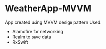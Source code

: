 # WeatherApp-MVVM

App created using MVVM design pattern
Used:
- Alamofire for networking
- Realm to save data
- RxSwift
